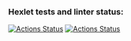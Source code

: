 ### Hexlet tests and linter status:
[![Actions Status](https://github.com/siderai/python-project-lvl2/workflows/hexlet-check/badge.svg)](https://github.com/siderai/python-project-lvl2/actions)
[![Actions Status](https://github.com/siderai/gendiff/workflows/github-actions/badge.svg)](https://github.com/siderai/gendiff/actions)
